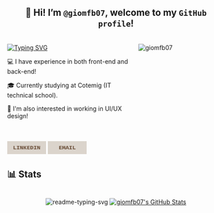 ##  <div align="center"> 👋 Hi! I’m `@giomfb07`, welcome to my `GitHub profile`!</div>
  <br>
  <div>
<a href="https://git.io/typing-svg"><img src="https://readme-typing-svg.herokuapp.com?font=Fira+Code&size=19&duration=3500&pause=1000&color=85644a&width=587&separator=%3E&lines=System.out.println(%22Hello%2C+World!%22);%3ESELECT+nome++FROM+pessoas++WHERE+nome+%3D+'Giovanna';" alt="Typing SVG" />
</a>
 <img align="right" alt="giomfb07" width="200" height="200" src="https://i.pinimg.com/736x/7c/2b/33/7c2b33034ed555b8be4e59af221b1249.jpg">
 </div>

<div>
<p>💻 I have experience in both front-end and back-end!</p>

<p>🎓 Currently studying at Cotemig (IT technical school).</p>

<p>🎨  I'm also interested in working in UI/UX design!</p>
</div>

<div  align="left" style="margin-top: 50px;>
<a href="www.linkedin.com/in/giovanna-marques-freire-barbosa-1a2155307" target="_blank" style="margin-right: 20px;">
    <img src="LINKEDIN.png" alt="LinkedIn Badge" width="90" height="30" />
</a>
  <a href="mailto:giomfbarbosa@gmail.com" target="_blank" style="margin-right: 20px;">
     <img src="EMAIL.png" alt="Email Badge" width="90" height="30" />
</a>
 </div> 

##  📊 Stats  

<br>
<div align="center">
<img width="29%" src="https://github-readme-stats.vercel.app/api/top-langs/?username=giomfb07&cardType=github&bg_color=00000000&Text=000&title_color=dbd4cc&border_color=dbd4cc&card_width=200" alt="readme-typing-svg">

  <a href="https://awesome-github-stats.azurewebsites.net/index.html??cardType=github&theme=tokyonight&preferLogin=true&Background=dbd4cc&Text=FFA4C7&Title=FFA4C7&Ring=FFA4C7&Border=FFA4C7">
    <img   width="48%" alt="giomfb07's GitHub Stats" src="https://awesome-github-stats.azurewebsites.net/user-stats/giomfb07?cardType=github&theme=tokyonight&preferLogin=true&Background=00000000&Text=dbd4cc&Title=dbd4cc&Ring=dbd4cc&Border=dbd4cc" />
  </a>
</p>
</div>




 

